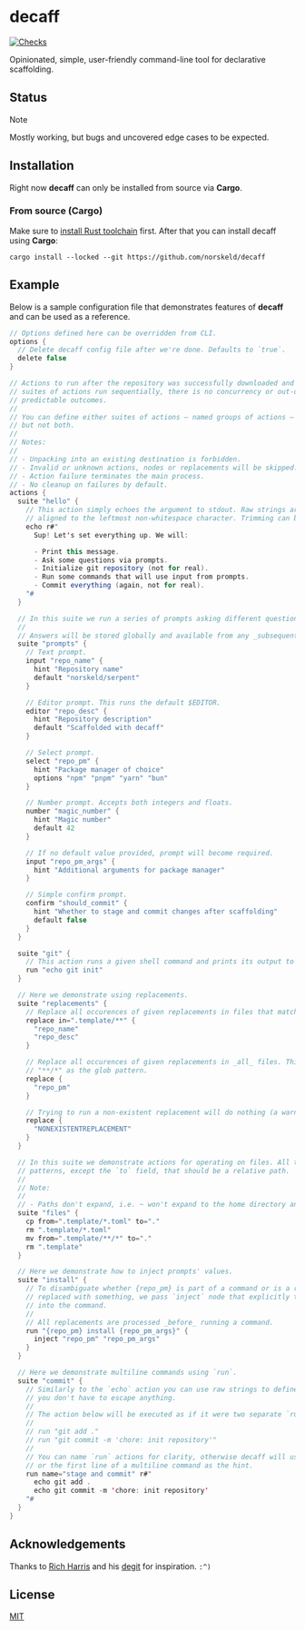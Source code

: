 # decaff

[![Checks](https://img.shields.io/github/actions/workflow/status/norskeld/decaff/checks.yml?style=flat-square&colorA=22272d&colorB=22272d&label=checks)](https://github.com/norskeld/decaff/actions)

Opinionated, simple, user-friendly command-line tool for declarative scaffolding.

## Status

> [!NOTE]
>
> Mostly working, but bugs and uncovered edge cases to be expected.

## Installation

Right now **decaff** can only be installed from source via **Cargo**.

### From source (Cargo)

Make sure to [install Rust toolchain][rust-toolchain] first. After that you can install decaff using **Cargo**:

```shell
cargo install --locked --git https://github.com/norskeld/decaff
```

## Example

Below is a sample configuration file that demonstrates features of **decaff** and can be used as a reference.

```scala
// Options defined here can be overridden from CLI.
options {
  // Delete decaff config file after we're done. Defaults to `true`.
  delete false
}

// Actions to run after the repository was successfully downloaded and unpacked. All actions or
// suites of actions run sequentially, there is no concurrency or out-of-order execution for
// predictable outcomes.
//
// You can define either suites of actions — named groups of actions — or a flat list of actions,
// but not both.
//
// Notes:
//
// - Unpacking into an existing destination is forbidden.
// - Invalid or unknown actions, nodes or replacements will be skipped. Warnings will be issued.
// - Action failure terminates the main process.
// - No cleanup on failures by default.
actions {
  suite "hello" {
    // This action simply echoes the argument to stdout. Raw strings are trimmed by default and
    // aligned to the leftmost non-whitespace character. Trimming can be disabled with `trim=false`.
    echo r#"
      Sup! Let's set everything up. We will:

      - Print this message.
      - Ask some questions via prompts.
      - Initialize git repository (not for real).
      - Run some commands that will use input from prompts.
      - Commit everything (again, not for real).
    "#
  }

  // In this suite we run a series of prompts asking different questions.
  //
  // Answers will be stored globally and available from any _subsequent_ action or suite of actions.
  suite "prompts" {
    // Text prompt.
    input "repo_name" {
      hint "Repository name"
      default "norskeld/serpent"
    }

    // Editor prompt. This runs the default $EDITOR.
    editor "repo_desc" {
      hint "Repository description"
      default "Scaffolded with decaff"
    }

    // Select prompt.
    select "repo_pm" {
      hint "Package manager of choice"
      options "npm" "pnpm" "yarn" "bun"
    }

    // Number prompt. Accepts both integers and floats.
    number "magic_number" {
      hint "Magic number"
      default 42
    }

    // If no default value provided, prompt will become required.
    input "repo_pm_args" {
      hint "Additional arguments for package manager"
    }

    // Simple confirm prompt.
    confirm "should_commit" {
      hint "Whether to stage and commit changes after scaffolding"
      default false
    }
  }

  suite "git" {
    // This action runs a given shell command and prints its output to stdout.
    run "echo git init"
  }

  // Here we demonstrate using replacements.
  suite "replacements" {
    // Replace all occurences of given replacements in files that match the glob pattern.
    replace in=".template/**" {
      "repo_name"
      "repo_desc"
    }

    // Replace all occurences of given replacements in _all_ files. This is equivalent to using
    // "**/*" as the glob pattern.
    replace {
      "repo_pm"
    }

    // Trying to run a non-existent replacement will do nothing (a warning will be issued though).
    replace {
      "NONEXISTENTREPLACEMENT"
    }
  }

  // In this suite we demonstrate actions for operating on files. All these actions support glob
  // patterns, except the `to` field, that should be a relative path.
  //
  // Note:
  //
  // - Paths don't expand, i.e. ~ won't expand to the home directory and env vars won't work either.
  suite "files" {
    cp from=".template/*.toml" to="."
    rm ".template/*.toml"
    mv from=".template/**/*" to="."
    rm ".template"
  }

  // Here we demonstrate how to inject prompts' values.
  suite "install" {
    // To disambiguate whether {repo_pm} is part of a command or is a replacement that should be
    // replaced with something, we pass `inject` node that explicitly tells decaff what to inject
    // into the command.
    //
    // All replacements are processed _before_ running a command.
    run "{repo_pm} install {repo_pm_args}" {
      inject "repo_pm" "repo_pm_args"
    }
  }

  // Here we demonstrate multiline commands using `run`.
  suite "commit" {
    // Similarly to the `echo` action you can use raw strings to define multiline commands. Plus,
    // you don't have to escape anything.
    //
    // The action below will be executed as if it were two separate `run` actions:
    //
    // run "git add ."
    // run "git commit -m 'chore: init repository'"
    //
    // You can name `run` actions for clarity, otherwise decaff will use either the command itself
    // or the first line of a multiline command as the hint.
    run name="stage and commit" r#"
      echo git add .
      echo git commit -m 'chore: init repository'
    "#
  }
}
```

## Acknowledgements

Thanks to [Rich Harris][rich-harris] and his [degit] for inspiration. `:^)`

## License

[MIT](LICENSE)

<!-- Links. -->

[degit]: https://github.com/Rich-Harris/degit
[rich-harris]: https://github.com/Rich-Harris
[rust-toolchain]: https://rust-lang.org/tools/install
